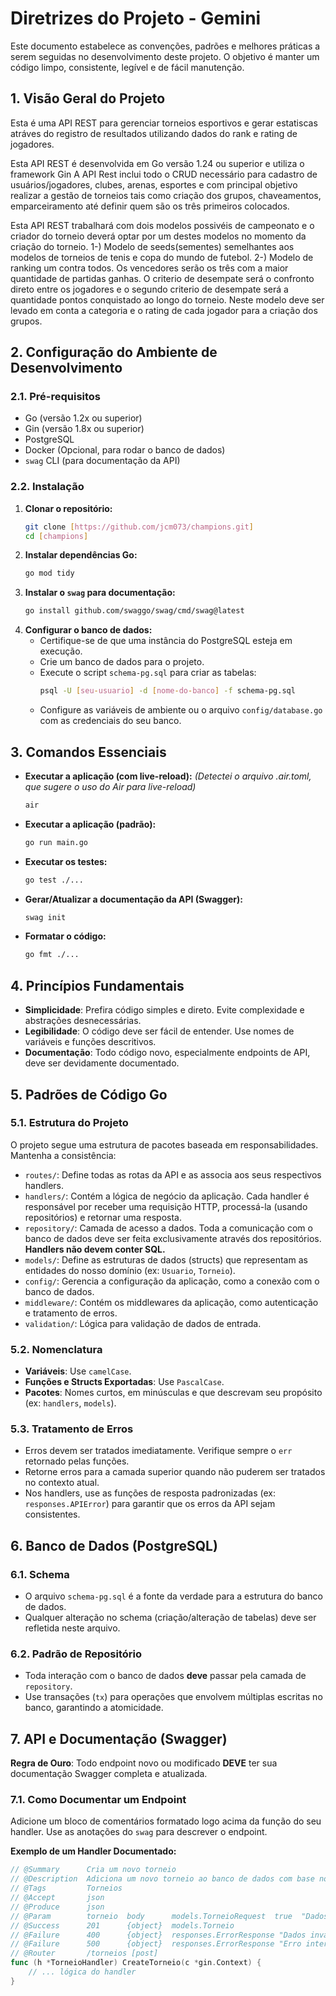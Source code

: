 # Diretrizes do Projeto - Gemini

Este documento estabelece as convenções, padrões e melhores práticas a serem seguidas no desenvolvimento deste projeto. O objetivo é manter um código limpo, consistente, legível e de fácil manutenção.

## 1. Visão Geral do Projeto

Esta é uma API REST para gerenciar torneios esportivos e gerar estatiscas atráves do registro de resultados utilizando dados do rank e rating de jogadores.

Esta API REST é desenvolvida em Go versão 1.24 ou superior e utiliza o framework Gin 
A API Rest inclui todo o CRUD necessário para cadastro de usuários/jogadores, clubes, arenas, esportes e com principal objetivo realizar a gestão de torneios tais como criação dos grupos, chaveamentos, emparceiramento até definir quem são os três primeiros colocados.

Esta API REST trabalhará com dois modelos possivéis de campeonato e o criador do torneio deverá optar por um destes modelos no momento da criação do torneio.
1-) Modelo de seeds(sementes) semelhantes aos modelos de torneios de tenis e copa do mundo de futebol.
2-) Modelo de ranking um contra todos. 
Os vencedores serão os três com a maior quantidade de partidas ganhas. O criterio de desempate será o confronto direto entre os jogadores e o segundo criterio de desempate será a quantidade pontos conquistado ao longo do torneio.
Neste modelo deve ser levado em conta a categoria e o rating de cada jogador para a criação dos grupos.


## 2. Configuração do Ambiente de Desenvolvimento

### 2.1. Pré-requisitos

- Go (versão 1.2x ou superior)
- Gin (versão 1.8x ou superior)
- PostgreSQL
- Docker (Opcional, para rodar o banco de dados)
- `swag` CLI (para documentação da API)

### 2.2. Instalação

1.  **Clonar o repositório:**
    ```bash
    git clone [https://github.com/jcm073/champions.git]
    cd [champions]
    ```
2.  **Instalar dependências Go:**
    ```bash
    go mod tidy
    ```
3.  **Instalar o `swag` para documentação:**
    ```bash
    go install github.com/swaggo/swag/cmd/swag@latest
    ```
4.  **Configurar o banco de dados:**
    - Certifique-se de que uma instância do PostgreSQL esteja em execução.
    - Crie um banco de dados para o projeto.
    - Execute o script `schema-pg.sql` para criar as tabelas:
      ```bash
      psql -U [seu-usuario] -d [nome-do-banco] -f schema-pg.sql
      ```
    - Configure as variáveis de ambiente ou o arquivo `config/database.go` com as credenciais do seu banco.

## 3. Comandos Essenciais

-   **Executar a aplicação (com live-reload):**
    *(Detectei o arquivo .air.toml, que sugere o uso do Air para live-reload)*
    ```bash
    air
    ```
-   **Executar a aplicação (padrão):**
    ```bash
    go run main.go
    ```
-   **Executar os testes:**
    ```bash
    go test ./...
    ```
-   **Gerar/Atualizar a documentação da API (Swagger):**
    ```bash
    swag init
    ```
-   **Formatar o código:**
    ```bash
    go fmt ./...
    ```

## 4. Princípios Fundamentais

-   **Simplicidade**: Prefira código simples e direto. Evite complexidade e abstrações desnecessárias.
-   **Legibilidade**: O código deve ser fácil de entender. Use nomes de variáveis e funções descritivos.
-   **Documentação**: Todo código novo, especialmente endpoints de API, deve ser devidamente documentado.

## 5. Padrões de Código Go

### 5.1. Estrutura do Projeto

O projeto segue uma estrutura de pacotes baseada em responsabilidades. Mantenha a consistência:

-   `routes/`: Define todas as rotas da API e as associa aos seus respectivos handlers.
-   `handlers/`: Contém a lógica de negócio da aplicação. Cada handler é responsável por receber uma requisição HTTP, processá-la (usando repositórios) e retornar uma resposta.
-   `repository/`: Camada de acesso a dados. Toda a comunicação com o banco de dados deve ser feita exclusivamente através dos repositórios. **Handlers não devem conter SQL.**
-   `models/`: Define as estruturas de dados (structs) que representam as entidades do nosso domínio (ex: `Usuario`, `Torneio`).
-   `config/`: Gerencia a configuração da aplicação, como a conexão com o banco de dados.
-   `middleware/`: Contém os middlewares da aplicação, como autenticação e tratamento de erros.
-   `validation/`: Lógica para validação de dados de entrada.

### 5.2. Nomenclatura

-   **Variáveis**: Use `camelCase`.
-   **Funções e Structs Exportadas**: Use `PascalCase`.
-   **Pacotes**: Nomes curtos, em minúsculas e que descrevam seu propósito (ex: `handlers`, `models`).

### 5.3. Tratamento de Erros

-   Erros devem ser tratados imediatamente. Verifique sempre o `err` retornado pelas funções.
-   Retorne erros para a camada superior quando não puderem ser tratados no contexto atual.
-   Nos handlers, use as funções de resposta padronizadas (ex: `responses.APIError`) para garantir que os erros da API sejam consistentes.

## 6. Banco de Dados (PostgreSQL)

### 6.1. Schema

-   O arquivo `schema-pg.sql` é a fonte da verdade para a estrutura do banco de dados.
-   Qualquer alteração no schema (criação/alteração de tabelas) deve ser refletida neste arquivo.

### 6.2. Padrão de Repositório

-   Toda interação com o banco de dados **deve** passar pela camada de `repository`.
-   Use transações (`tx`) para operações que envolvem múltiplas escritas no banco, garantindo a atomicidade.

## 7. API e Documentação (Swagger)

**Regra de Ouro**: Todo endpoint novo ou modificado **DEVE** ter sua documentação Swagger completa e atualizada.

### 7.1. Como Documentar um Endpoint

Adicione um bloco de comentários formatado logo acima da função do seu handler. Use as anotações do `swag` para descrever o endpoint.

**Exemplo de um Handler Documentado:**

```go
// @Summary      Cria um novo torneio
// @Description  Adiciona um novo torneio ao banco de dados com base nos dados fornecidos
// @Tags         Torneios
// @Accept       json
// @Produce      json
// @Param        torneio  body      models.TorneioRequest  true  "Dados do Torneio para Criação"
// @Success      201      {object}  models.Torneio
// @Failure      400      {object}  responses.ErrorResponse "Dados inválidos"
// @Failure      500      {object}  responses.ErrorResponse "Erro interno do servidor"
// @Router       /torneios [post]
func (h *TorneioHandler) CreateTorneio(c *gin.Context) {
    // ... lógica do handler
}
```